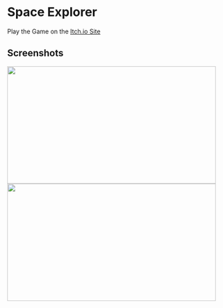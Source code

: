 # Space Explorer

Play the Game on the [Itch.io Site](https://prtkgoswami.itch.io/space-explorer)

## Screenshots
<img src="https://img.itch.zone/aW1hZ2UvMTI4NTEwMS83NDc4MTY1LnBuZw==/original/Tx1xiE.png" width="480" height="270">
<img src="https://img.itch.zone/aW1hZ2UvMTI4NTEwMS83NDc4MTY2LnBuZw==/original/Hi4dgW.png" width="480" height="270">
<!--![Screenshot 1](https://img.itch.zone/aW1hZ2UvMTI4NTEwMS83NDc4MTY1LnBuZw==/original/Tx1xiE.png)
![Screenshot 2](https://img.itch.zone/aW1hZ2UvMTI4NTEwMS83NDc4MTY2LnBuZw==/original/Hi4dgW.png)-->
